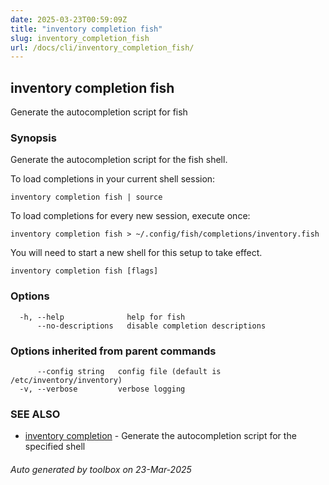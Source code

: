```yaml
---
date: 2025-03-23T00:59:09Z
title: "inventory completion fish"
slug: inventory_completion_fish
url: /docs/cli/inventory_completion_fish/
---
```

## inventory completion fish

Generate the autocompletion script for fish

### Synopsis

Generate the autocompletion script for the fish shell.

To load completions in your current shell session:

	inventory completion fish | source

To load completions for every new session, execute once:

	inventory completion fish > ~/.config/fish/completions/inventory.fish

You will need to start a new shell for this setup to take effect.


```
inventory completion fish [flags]
```

### Options

```
  -h, --help              help for fish
      --no-descriptions   disable completion descriptions
```

### Options inherited from parent commands

```
      --config string   config file (default is /etc/inventory/inventory)
  -v, --verbose         verbose logging
```

### SEE ALSO

* [inventory completion](/inventory/docs/cli/inventory_completion/)	 - Generate the autocompletion script for the specified shell

###### Auto generated by toolbox on 23-Mar-2025
